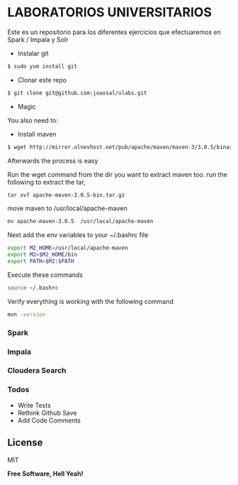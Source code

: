# LABORATORIOS UNIVERSITARIOS

Este es un repositorio para los diferentes ejercicios que efectuaremos en Spark / Impala y Solr

  - Instalar git 
```sh
$ sudo yum install git
```
  - Clonar este repo
```sh
$ git clone git@github.com:joaosal/ulabs.git
```

  - Magic

You also need to:
  - Install maven
```sh
$ wget http://mirror.olnevhost.net/pub/apache/maven/maven-3/3.0.5/binaries/apache-maven-3.0.5-bin.tar.gz
```
Afterwards the process is easy

Run the wget command from the dir you want to extract maven too.
run the following to extract the tar,
```sh
tar xvf apache-maven-3.0.5-bin.tar.gz
```
move maven to /usr/local/apache-maven
```sh
mv apache-maven-3.0.5  /usr/local/apache-maven
```
Next add the env variables to your ~/.bashrc file
```sh
export M2_HOME=/usr/local/apache-maven
export M2=$M2_HOME/bin 
export PATH=$M2:$PATH
```
Execute these commands
```sh
source ~/.bashrc
```
Verify everything is working with the following command
```sh
mvn -version
```


### Spark

### Impala

### Cloudera Search


### Todos

 - Write Tests
 - Rethink Github Save
 - Add Code Comments

License
----

MIT


**Free Software, Hell Yeah!**
